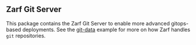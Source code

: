 ## Zarf Git Server

This package contains the Zarf Git Server to enable more advanced gitops-based deployments.  See the
[git-data](../../examples/git-data/) example for more on how Zarf handles `git` repositories.
